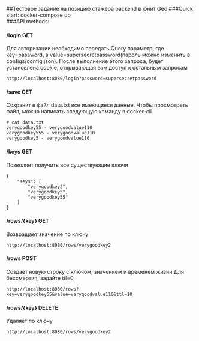 ##Тестовое задание на позицию стажера backend в юнит Geo
###Quick start:
    docker-compose up   
###API methods:  
#### /login GET
Для авторизации необходимо передать Query параметр, где key=password, а
value=supersecretpassword(пароль можно изменить в configs/config.json).
После выполнение этого запроса, будет установлена cookie, открывающая вам
доступ к остальным запросам
   
    http://localhost:8080/login?password=supersecretpassword
#### /save GET
Сохранит в файл data.txt все имеющиеся данные. Чтобы просмотреть файл, можно
написать следующую команду в docker-cli

    # cat data.txt
    verygoodkey55 - verygoodvalue110
    verygoodkey555 - verygoodvalue110
    verygoodkey5 - verygoodvalue110
#### /keys GET
Позволяет получить все существующие ключи

    {
        "Keys": [
            "verygoodkey2",
            "verygoodkey5",
            "verygoodkey55"
        ]
    }
#### /rows/{key} GET
Возвращает значение по ключу

    http://localhost:8080/rows/verygoodkey2
    
#### /rows POST
Создает новую строку с ключом, значением и временем жизни.Для бессмертия,
задайте ttl=0

    http://localhost:8080/rows?key=verygoodkey55&value=verygoodvalue110&ttl=10
#### /rows/{key} DELETE
Удаляет по ключу

    http://localhost:8080/rows/verygoodkey2

